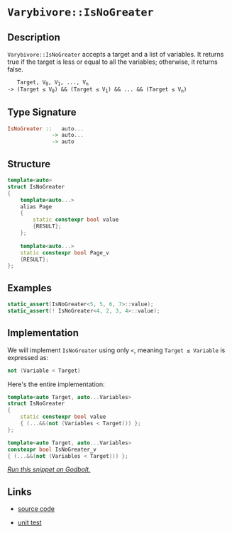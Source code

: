 <!-- Copyright 2024 Feng Mofan
SPDX-License-Identifier: Apache-2.0 -->

# `Varybivore::IsNoGreater`

## Description

`Varybivore::IsNoGreater` accepts a target and a list of variables.
It returns true if the target is less or equal to all the variables;
otherwise, it returns false.

<pre><code>   Target, V<sub>0</sub>, V<sub>1</sub>, ..., V<sub>n</sub>
-> (Target &le; V<sub>0</sub>) && (Target &le; V<sub>1</sub>) && ... && (Target &le; V<sub>n</sub>)</code></pre>

## Type Signature

```Haskell
IsNoGreater ::   auto...
              -> auto...
              -> auto
```

## Structure

```C++
template<auto>
struct IsNoGreater
{
    template<auto...>
    alias Page
    {
        static constexpr bool value
        {RESULT};
    };
    
    template<auto...>
    static constexpr bool Page_v
    {RESULT};
};
```

## Examples

```C++
static_assert(IsNoGreater<5, 5, 6, 7>::value);
static_assert(! IsNoGreater<4, 2, 3, 4>::value);
```

## Implementation

We will implement `IsNoGreater` using only `<`, meaning <code>Target &le; Variable</code> is expressed as:

```C++
not (Variable < Target)
```

Here's the entire implementation:

```C++
template<auto Target, auto...Variables>
struct IsNoGreater
{
    static constexpr bool value
    { (...&&(not (Variables < Target))) };
};

template<auto Target, auto...Variables>
constexpr bool IsNoGreater_v
{ (...&&(not (Variables < Target))) };
```

[*Run this snippet on Godbolt.*](https://godbolt.org/#z:OYLghAFBqd5QCxAYwPYBMCmBRdBLAF1QCcAaPECAMzwBtMA7AQwFtMQByARg9KtQYEAysib0QXACx8BBAKoBnTAAUAHpwAMvAFYTStJg1DIApACYAQuYukl9ZATwDKjdAGFUtAK4sGISQCcpK4AMngMmAByPgBGmMQSAOykAA6oCoRODB7evv5BaRmOAmER0SxxCVzJdpgOWUIETMQEOT5%2BgbaY9sUMjc0EpVGx8Um2TS1teZ0KE4PhwxWj1QCUtqhexMjsHASYLCkGeyYAzG5MXkQA1AAqzcCYBKRXF0QAdB8Aas14TDH0ClO2BMGgAgrNiF4HFcAJIKSKoADixEwTD2xBBoJMiSsYKu%2BKuszReGQVzQDFmmFUKWIVxiqE8VwAbmIvJhMQSrtiLFcIB83uYAGxCiAMVAEXnfYi/f6YBRcs63e6PFaqrmJAAip1xWM12sxmL2ByO7LOr1QSuIDyeL0uqH5UplAKBmPJlOptPpjLhCORqPRAH0mQacbz%2BUKRWKJRBHX8AQq3JbraqVuqtScdZiAPQAKjz%2BYLWez%2BZu2CEN3zRbBuYLtarWLBRMcyADTAUShaEB9SJRaPipzcAFZnsOroLnokgSAQCzvJgVvrG01m632/ECBAwGBYfCe/7%2B2dpFczM8Ts9JFOZ6z59qOGtaJxB7w/BwtKRUJw3NZrISNltMFyZgnDwpAEJod5rAA1iAg5mG8iRmJIAAcSGDhoASwRogpIWeD4cJIvAsBIGgaKQL5vh%2BHC8AoICkWBr53qQcCwDAiAgBsBApJc5CUGgBx0PEkSsDsqhIYKAC0gqSFcwDIKSUhvGYvCYPgRDSugej8IIIhiOwUgyIIigqOoDGkLoXCkAA7sQTApJwPD3o%2Bz7ge%2BnAAPKXFxEqoFQVyiRJUkyXJVwKWYvIePx9C0uYwErLw9FaGsEBIHxKQCWQFAQKl6UgMAUgnjQtDojREAxC5MThM0ACe9m8BVzDEFVbkxNodT0SBfFsIIbkMLQNWmVgMReMA5y0LQNHcLwWAsIYwDiANeAovUTJyi5VJ1JcOwgeEex4W%2BtB4DENmNR4WAuQQ0pEZNpArcQ9JKBq%2ByzQdRjgWsVAGMACifHgmCWW5KSMLVBnCKI4j6Vp8hKGoLnmfos0oN%2Blj6IdNGQGsqApL0E3ibM6CnBqpiWNYZgUbd6mrejXQ9FkLgMO4njtHooQLOUlR6IUmQCFMfgWZzvRDGzyzU21DRzDzei1PUAj9C0gsjFU4wDBLFlEnLrMKxIawKH%2B2xa/oTlkS5lF%2BWJknSbJ8mSIpvK4IQJCAbF8VvWsCColgCQQFB/gnG8AQnIkkgaJIiGCiRg6CkEeEEaQRHAW8gpcNhARIUng6SFwg7%2B%2BO5G8JR1G0aBb1MaxyXsZ53GZdlUVCWwnDNCwTKJOJTBkgYRghQEbxcG8b4qfb6mabIOng9IkNGTDpm6Ce1m2bVjkcE%2BRumZRHmcZcVw%2BS8xCN83rfIO3wCd93vfhagkXxI7ZhxUXDFJSl59pVFPFZY/OUN034kH7NXABFwpGFWKpQMqpl6rVWBmAxqzVWoOGBp1RgBAep9RcoNYao1xrA2ms9HYb58BLUcCtCafdVAbT2MDHa3QXIHSOtVU6OD4qXWBrde6mBHozSMC9UAd8%2BCfW%2Br9f6gMXwgUhiPPSY9ZATxMm%2Bae8NXpEysMjahaMvbvixlkHGeMCbyJJmTeIFNlHa26KLZwEBXAq2CPTeWSxFb8yyOY2xJQNbWMlkY6WfRxaMzyKrVxvRZbzDKJrVWHjci8yVurAJziuDa11npBeS9c6uQ4NvXeLc26zWPj3DQttVIOxilE52d9Xbu1GCo6OhEQAnC7sHRIWdEiJBOCHSQUkLIJPzrYQuCVGLMTYhxLyL9q6CWEvXHegUWAKCZKSJkv83gmlmMpHJg8LIiLBmIkGkjYYVKsjZOyk04nORXu5Cu3lfIN1GeMyZ0zZnRgik/S%2BMUTg306ffFAb9n5V1eaMCZKQUhBl/gGK5rYRljzoEA0q5VKqNQgRCpqLU2pwPPl1RBvV%2Bq4MwENEaYgMHXSwRw%2BhpA8Gi0IWtEhyBNrkMEJQ0y1DjpVToedRh11mHpFYU9Dh4QuGJR4UwL6P0/oAyBtdZZukJDiMMtDKROhNmH0RsTRRqN4AYzUQICaWY8YyoURYUmedyZ4CwAYkWbi6YMxCczSxTj2Z83SFzbInjQkOIYFYi1BrfHBKZt4mmMs5iOuFmrVotrJZevNcsaJmw9ZRINovfZFFODJLORM5kly%2ByzGyQPR2%2BTb6JSKUwD2lAF4xyImYLuJwTiDjQhnEixbEjYWXtGqi7S6Iu1INBSQiRFI1K4FIAI1T/bVAjScKNedOAFMzRGpSNbB11qeWsW6GRnCSCAA)

## Links

- [source code](../../../../conceptrodon/varybivore/is_no_greater.hpp)

- [unit test](../../../../tests/unit/metafunctions/varybivore/is_no_greater.test.hpp)
